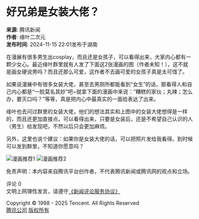# 好兄弟是女装大佬？

**来源**: 腾讯新闻  
**作者**: 缘叶二次元  
**发布时间**: 2024-11-15 22:01发布于湖南  

在漫展有很多男生出cosplay，而且还是女孩子，可以看得出来，大家内心都有一颗少女心。最近缘叶群里就有人发了下面这2张漫画的图（作者未知！），这不就是画女硬说男吗？而且还那么可爱，这作者不去画可爱的女孩子真是太可惜了。

如果说漫展中有很多女装大佬，甚至去男厕所都能看到“女生”的话，那看得人和自己内心都是“一脸莫名其妙”吧~就拿下面的漫画中来说：“糟糕的家伙；丸辣；怎么办，要灭口吗？”等等，真是把内心中最真实的一面给表达了出来。

缘叶也去问过群里的女装大佬，他们的想法其实和上图中的女装大佬想得是一样的，而且还更加直接点。可以看得出来，只要是女装后，还是不希望自己认识的人（男生）给发现吧，不然以后只会更加麻烦。

另外，这里也说个建议：如果你是女装大佬的话，可以把照片发给我看得。到时候可以发到群里，不知道你愿意吗？

![漫画推荐1](https://inews.gtimg.com/news_bt/OP8a4_3m0bFMvO1uUZTXX38hJPCne_SDm1G4zcKA3-bJ0AA/641)
![漫画推荐2](https://inews.gtimg.com/news_bt/OervtYCRrmc5gobUy5M8erzftc4QP5cTyWQgjZHOmQCD8AA/641)

免责声明：本内容来自腾讯平台创作者，不代表腾讯新闻或腾讯网的观点和立场。

评论 0  
文明上网理性发言，请遵守[《新闻评论服务协议》](https://new.qq.com/static/coralinfo.htm)  

Copyright © 1998 - 2025 Tencent. All Rights Reserved  
[腾讯公司](https://www.tencent.com/) [版权所有](https://www.tencent.com/zh-cn/le/copyrightstatement.shtml)